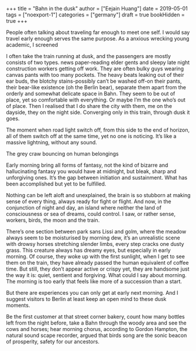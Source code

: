 +++
title = "Bahn in the dusk"
author = ["Eejain Huang"]
date = 2019-05-01
tags = ["noexport-1"]
categories = ["germany"]
draft = true
bookHidden = true
+++

People often talking about traveling far enough to meet one self. I would say travel early enough serves the same purpose.
As a anxious wrecking young academic, I screened

I often take the train running at dusk, and the passengers are mostly consists of two types. news paper-reading elder gents and sleepy late night construction workers getting off work. They are often bulky guys wearing canvas pants with too many pockets. The heavy beats leaking out of their ear buds, the blotchy stains-possibly can’t be washed off-on their pants, their bear-like existence (oh the Berlin bear), separate them apart from the orderly and somewhat delicate space in Bahn. They seem to be out of place, yet so comfortable with everything. Or maybe I’m the one who’s out of place. Then I realised that I do share the city with them, me on the dayside, they on the night side. Converging only in this train, through dusk it goes.

The moment when road light switch off, from this side to the end of horizon, all of them switch off at the same time, yet no one is noticing. It’s like a massive lightning, without any sound.

The grey craw bouncing on human belongings

Early morning bring all forms of fantasy, not the kind of bizarre and hallucinating fantasy you would have at midnight, but bleak, sharp and unforgiving ones. It’s the gap between initiation and sustainment. What has been accomplished but yet to be fulfilled.

Nothing can be left aloft and unexplained, the brain is so stubborn at making sense of every thing, always ready for fight or flight. And now, in the conjunction of night and day, an island where neither the land of consciousness or sea of dreams, could control. I saw, or rather sense, workers, birds, the moon and the train.

There’s one section between park sans Lissi and golm, where the meadow always seem to be moisturised by morning dew, it’s an unrealistic scene with drowsy horses stretching slender limbs, every step cracks one dusty grass. This creature always has dreamy eyes, but especially in early morning. Of course, they woke up with the first sunlight, when I get to see them on the train, they have already passed the human equivalent of coffee time. But still, they don’t appear active or crispy yet, they are handsome just the way it is: quiet, sentient and forgiving.
What could I say about morning. The morning is too early that feels like more of a succession than a start.

But there are experiences you can only get at early next morning. And I suggest visitors to Berlin at least keep an open mind to these dusk moments.

Be the first customer at that street corner bakery, count how many bottles left from the night before, take a Bahn through the woody area and see the cows and horses; hear morning chorus, according to Gordon Hampton, the natural sound scape recorder, argued that birds song are the sonic beacon of prosperity, safety for our ancestors.
